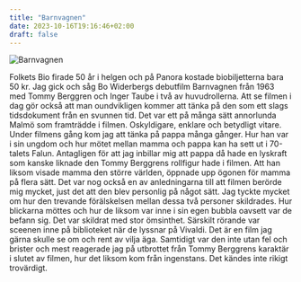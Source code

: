```yaml
---
title: "Barnvagnen"
date: 2023-10-16T19:16:46+02:00
draft: false
---
```


![Barnvagnen](/images/barnvagnen.png)

Folkets Bio firade 50 år i helgen och på Panora kostade biobiljetterna bara 50 kr. Jag gick och såg Bo Widerbergs debutfilm Barnvagnen från 1963 med Tommy Berggren och Inger Taube i två av huvudrollerna. Att se filmen i dag gör också att man oundvikligen kommer att tänka på den som ett slags tidsdokument från en svunnen tid. Det var ett på många sätt annorlunda Malmö som framträdde i filmen. Oskyldigare, enklare och betydligt vitare. Under filmens gång kom jag att tänka på pappa många gånger. Hur han var i sin ungdom och hur mötet mellan mamma och pappa kan ha sett ut i 70-talets Falun. Antagligen för att jag inbillar mig att pappa då hade en lyskraft som kanske liknade den Tommy Berggrens rollfigur hade i filmen. Att han liksom visade mamma den större världen, öppnade upp ögonen för mamma på flera sätt. Det var nog också en av anledningarna till att filmen berörde mig mycket, just det att den blev personlig på något sätt. Jag tyckte mycket om hur den trevande förälskelsen mellan dessa två personer skildrades. Hur blickarna möttes och hur de liksom var inne i sin egen bubbla oavsett var de befann sig. Det var skildrat med stor ömsinthet. Särskilt rörande var sceenen inne på biblioteket när de lyssnar på Vivaldi. Det är en film jag gärna skulle se om och rent av vilja äga. Samtidigt var den inte utan fel och brister och mest reagerade jag på utbrottet från Tommy Berggrens karaktär i slutet av filmen, hur det liksom kom från ingenstans. Det kändes inte rikigt trovärdigt.     

